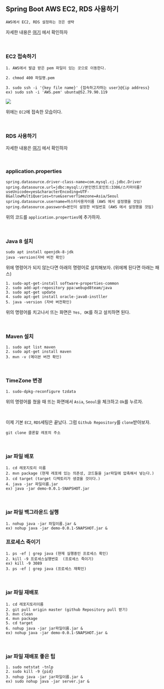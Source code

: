 ## Spring Boot AWS EC2, RDS 사용하기

```
AWS에서 EC2, RDS 설정하는 것은 생략
```

자세한 내용은 [여기](https://ooeunz.tistory.com/35?category=816210) 에서 확인하자

<br>

### EC2 접속하기


```
1. AWS에서 발급 받은 pem 파일이 있는 곳으로 이동한다.

2. chmod 400 파일명.pem

3. sudo ssh -i '{key file name}' {접속하고자하는 user}@{ip address}
ex) sudo ssh -i 'AWS.pem' ubuntu@52.79.90.119
```


<img src="https://user-images.githubusercontent.com/45676906/93416524-ecf40800-f8e0-11ea-8764-eba8cbaaafd2.png">

<br> 

위에는 `EC2`에 접속한 모습이다. 

<br>


### RDS 사용하기

자세한 내용은 [여기](https://ooeunz.tistory.com/36?category=816210) 에서 확인하자

<br>

### application.properties

```
spring.datasource.driver-class-name=com.mysql.cj.jdbc.Driver
spring.datasource.url=jdbc:mysql://본인엔드포인트:3306/스키마이름?useUnicode=yes&characterEncoding=UTF-8&allowMultiQueries=true&serverTimezone=Asia/Seoul
spring.datasource.username=마스터사용자이름 (AWS 에서 설정했을 것임)
spring.datasource.password=본인이 설정한 비밀번호 (AWS 에서 설정했을 것임)
```

위의 코드를 `application.properties`에 추가하자. 

<br>

### Java 8 설치

```
sudo apt install openjdk-8-jdk
java -version(자바 버전 확인)
```

위에 명령어가 되지 않는다면 아래의 명령어로 설치해보자. (위에께 된다면 아래는 패스)

```
1. sudo-apt-get-install software-properties-common
2. sudo add-apt-repository ppa:webupd8team/java
3. sudo apt-get update
4. sudo apt-get install oracle-java8-instller
5. java -version (자바 버전확인)
```

위의 명령어를 치고나서 뜨는 화면은 `Yes, OK`를 하고 설치하면 된다.

<br>

### Maven 설치

```
1. sudo apt list maven
2. sudo apt-get install maven
3. mvn -v (메이븐 버전 확인)
```

<br>

### TimeZone 변경

```
1. sudo-dpkg-reconfigure tzdata
```

위의 명령어를 쳤을 때 뜨는 화면에서 `Asia`, `Seoul`을 체크하고 `Ok`를 누르자.

<br>

이제 기본 `EC2`, `RDS`세팅은 끝났다. 그럼 `Github Repository`를 `clone`받아보자. 

```
git clone 클론할 레포의 주소
```

<br>

### jar 파일 배포

```
1. cd 레포지토리 이름 
2. mvn package (현재 레포에 있는 의존성, 코드들을 jar파일에 압축해서 넣는다.)
3. cd target (target 디렉토리가 생겼을 것이다.)
4. java -jar 파일이름.jar  
ex) java -jar demo-0.0.1-SNAPSHOT.jar 
```

<br>

### jar 파일 백그라운드 실행

```
1. nohup java -jar 파일이름.jar &
ex) nohup java -jar demo-0.0.1-SNAPSHOT.jar &
```

### 프로세스 죽이기

```
1. ps -ef | grep java (현재 실행중인 프로세스 확인) 
2. kill -9 프로세스실행번호  (프로세스 죽이기)
ex) kill -9 3089
3. ps -ef | grep java (프로세스 재확인)
```

<br>
 
### jar 파일 재배포 

```
1. cd 레포지토리이름
2. git pull origin master (github Repository pull 받기)
3. mvn clean
4. mvn package 
5. cd target
6. nohup java -jar jar파일이름.jar &
ex) nohup java -jar demo-0.0.1-SNAPSHOT.jar &
```

<br>

### jar 파일 재배포 좋은 팁

```
1. sudo netstat -tnlp
2. sudo kill -9 {pid}
3. nohup java -jar jar파일이름.jar &
ex) sudo nohup java -jar server.jar &
```